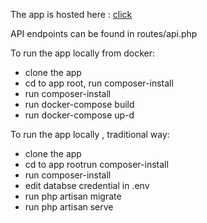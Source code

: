 <p>The app is hosted here : <a href="http://evident-bd.herokuapp.com/">click</a> </p>

<p>API endpoints can be found in routes/api.php</p>

<p>To run the app locally from docker:
<ul>
	<li>clone the app</li>
	<li>cd to app root, run composer-install</li>
	<li>run composer-install</li>
	<li>run docker-compose build</li>
	<li>run docker-compose up-d</li>
</ul>
</p>

<p>To run the app locally , traditional way:
<ul>
	<li>clone the app</li>
	<li>cd to app rootrun composer-install</li>
	<li>run composer-install</li>
	<li>edit databse credential in .env</li>
	<li>run php artisan migrate</li>
	<li>run php artisan serve</li>
</ul>
</p>

